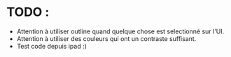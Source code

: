 # TODO :

- Attention à utiliser outline quand quelque chose est selectionné sur l'UI.
- Attention à utiliser des couleurs qui ont un contraste suffisant.
- Test code depuis ipad :)